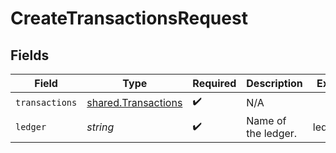 # CreateTransactionsRequest


## Fields

| Field                                                      | Type                                                       | Required                                                   | Description                                                | Example                                                    |
| ---------------------------------------------------------- | ---------------------------------------------------------- | ---------------------------------------------------------- | ---------------------------------------------------------- | ---------------------------------------------------------- |
| `transactions`                                             | [shared.Transactions](../../models/shared/transactions.md) | :heavy_check_mark:                                         | N/A                                                        |                                                            |
| `ledger`                                                   | *string*                                                   | :heavy_check_mark:                                         | Name of the ledger.                                        | ledger001                                                  |
